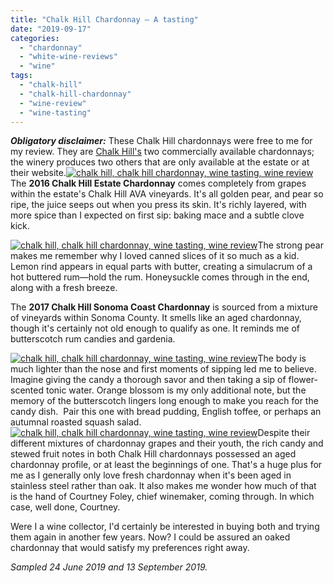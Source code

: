 ```yaml
---
title: "Chalk Hill Chardonnay – A tasting"
date: "2019-09-17"
categories:
  - "chardonnay"
  - "white-wine-reviews"
  - "wine"
tags:
  - "chalk-hill"
  - "chalk-hill-chardonnay"
  - "wine-review"
  - "wine-tasting"
---
```


**_Obligatory disclaimer:_** These Chalk Hill chardonnays were free to me for my review. They are [Chalk Hill's](https://www.chalkhill.com/) two commercially available chardonnays; the winery produces two others that are only available at the estate or at their website.[![chalk hill, chalk hill chardonnay, wine tasting, wine review](https://thegourmez-wpmedia.s3.amazonaws.com/2019/09/Chalk-Hill-Chard-003-498x500.jpg)](https://thegourmez-wpmedia.s3.amazonaws.com/2019/09/Chalk-Hill-Chard-003.jpg)The **2016 Chalk Hill Estate Chardonnay** comes completely from grapes within the estate's Chalk Hill AVA vineyards. It's all golden pear, and pear so ripe, the juice seeps out when you press its skin. It's richly layered, with more spice than I expected on first sip: baking mace and a subtle clove kick.

[![chalk hill, chalk hill chardonnay, wine tasting, wine review](https://thegourmez-wpmedia.s3.amazonaws.com/2019/09/Chalk-Hill-Chard-001-375x500.jpg)](https://thegourmez-wpmedia.s3.amazonaws.com/2019/09/Chalk-Hill-Chard-001.jpg)The strong pear makes me remember why I loved canned slices of it so much as a kid. Lemon rind appears in equal parts with butter, creating a simulacrum of a hot buttered rum—hold the rum. Honeysuckle comes through in the end, along with a fresh breeze.

The **2017 Chalk Hill Sonoma Coast Chardonnay** is sourced from a mixture of vineyards within Sonoma County. It smells like an aged chardonnay, though it's certainly not old enough to qualify as one. It reminds me of butterscotch rum candies and gardenia.

[![chalk hill, chalk hill chardonnay, wine tasting, wine review](https://thegourmez-wpmedia.s3.amazonaws.com/2019/09/Chalk-Hill-Chard-002-363x500.jpg)](https://thegourmez-wpmedia.s3.amazonaws.com/2019/09/Chalk-Hill-Chard-002.jpg)The body is much lighter than the nose and first moments of sipping led me to believe. Imagine giving the candy a thorough savor and then taking a sip of flower-scented tonic water. Orange blossom is my only additional note, but the memory of the butterscotch lingers long enough to make you reach for the candy dish.  Pair this one with bread pudding, English toffee, or perhaps an autumnal roasted squash salad.[![chalk hill, chalk hill chardonnay, wine tasting, wine review](https://thegourmez-wpmedia.s3.amazonaws.com/2019/09/Chalk-Hill-Chard-005-493x500.jpg)](https://thegourmez-wpmedia.s3.amazonaws.com/2019/09/Chalk-Hill-Chard-005.jpg)Despite their different mixtures of chardonnay grapes and their youth, the rich candy and stewed fruit notes in both Chalk Hill chardonnays possessed an aged chardonnay profile, or at least the beginnings of one. That's a huge plus for me as I generally only love fresh chardonnay when it's been aged in stainless steel rather than oak. It also makes me wonder how much of that is the hand of Courtney Foley, chief winemaker, coming through. In which case, well done, Courtney.

Were I a wine collector, I'd certainly be interested in buying both and trying them again in another few years. Now? I could be assured an oaked chardonnay that would satisfy my preferences right away.

_Sampled 24 June 2019 and 13 September 2019._
